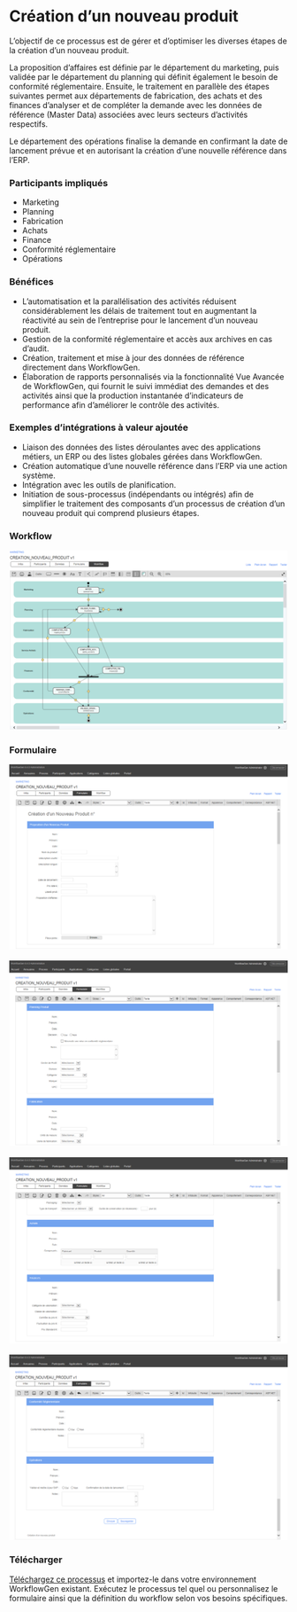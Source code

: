 # Création d’un nouveau produit

L’objectif de ce processus est de gérer et d’optimiser les diverses étapes de la création d’un nouveau produit.

La proposition d’affaires est définie par le département du marketing, puis validée par le département du planning qui définit également le besoin de conformité réglementaire. Ensuite, le traitement en parallèle des étapes suivantes permet aux départements de fabrication, des achats et des finances d’analyser et de compléter la demande avec les données de référence (Master Data) associées avec leurs secteurs d’activités respectifs.

Le département des opérations finalise la demande en confirmant la date de lancement prévue et en autorisant la création d’une nouvelle référence dans l’ERP.

### Participants impliqués

* Marketing
* Planning
* Fabrication
* Achats
* Finance
* Conformité réglementaire
* Opérations

### Bénéfices

* L’automatisation et la parallélisation des activités réduisent considérablement les délais de traitement tout en augmentant la réactivité au sein de l’entreprise pour le lancement d’un nouveau produit.
* Gestion de la conformité réglementaire et accès aux archives en cas d’audit.
* Création, traitement et mise à jour des données de référence directement dans WorkflowGen.
* Élaboration de rapports personnalisés via la fonctionnalité Vue Avancée de WorkflowGen, qui fournit le suivi immédiat des demandes et des activités ainsi que la production instantanée d’indicateurs de performance afin d’améliorer le contrôle des activités.

### Exemples d’intégrations à valeur ajoutée

* Liaison des données des listes déroulantes avec des applications métiers, un ERP ou des listes globales gérées dans WorkflowGen.
* Création automatique d’une nouvelle référence dans l’ERP via une action système.
* Intégration avec les outils de planification.
* Initiation de sous-processus (indépendants ou intégrés) afin de simplifier le traitement des composants d’un processus de création d’un nouveau produit qui comprend plusieurs étapes.

### Workflow

![Workflow création nouveau produit](assets/creation-nouveau-produit-workflow.png)

### Formulaire

![Formulaire création nouveau produit 1](assets/creation-nouveau-produit-form-1.png)<br /><br />
![Formulaire création nouveau produit 2](assets/creation-nouveau-produit-form-2.png)<br /><br />
![Formulaire création nouveau produit 3](assets/creation-nouveau-produit-form-3.png)<br /><br />
![Formulaire création nouveau produit 3](assets/creation-nouveau-produit-form-4.png)


### Télécharger

[Téléchargez ce processus](dist/creation-nouveau-produitv1.xml.zip) et importez-le dans votre environnement WorkflowGen existant. Exécutez le processus tel quel ou personnalisez le formulaire ainsi que la définition du workflow selon vos besoins spécifiques.

